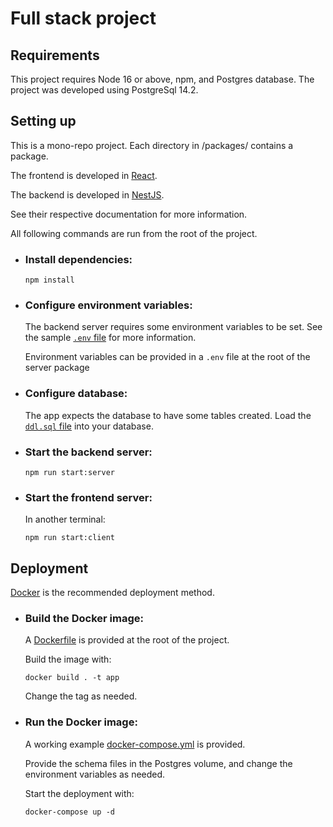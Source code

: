 # Full stack project

## Requirements

This project requires Node 16 or above, npm, and Postgres database. The project was developed using PostgreSql 14.2.

## Setting up

This is a mono-repo project. Each directory in /packages/ contains a package.

The frontend is developed in [React](https://reactjs.org/).

The backend is developed in [NestJS](https://nestjs.com/).

See their respective documentation for more information.

All following commands are run from the root of the project.

-   ### Install dependencies:

    ```
    npm install
    ```

-   ### Configure environment variables:

    The backend server requires some environment variables to be set. See the
    sample [`.env` file](./packages/server/.env.sample) for more information.

    Environment variables can be provided in a `.env`
    file at the root of the server package

-   ### Configure database:

    The app expects the database to have some tables created. Load the
    [`ddl.sql` file](./packages/server/schema/ddl.sql) into your database.

-   ### Start the backend server:

    ```
    npm run start:server
    ```

-   ### Start the frontend server:
    In another terminal:
    ```
    npm run start:client
    ```

## Deployment

[Docker](https://www.docker.com/) is the recommended deployment method.

- ### Build the Docker image:

    A [Dockerfile](./Dockerfile) is provided at the root of the project.

    Build the image with:

    ```
    docker build . -t app
    ```

    Change the tag as needed.

- ### Run the Docker image:

    A working example [docker-compose.yml](./deploy/docker-compose.yml) is provided. 

    Provide the schema files in the Postgres volume, and change the environment variables as needed.

    Start the deployment with:

    ```
    docker-compose up -d
    ```
